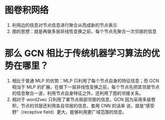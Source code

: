 # 图卷积网络
1. 利用边的信息对节点信息进行聚合从而成新的节点表示
2. 图的思想：就是再做多层非线性变换之前，每个节点先聚合一次邻居的信息

# 那么 GCN 相比于传统机器学习算法的优势在哪里？
1. 相比于普通 MLP 的优势：MLP 只利用了每个节点自身的特征信息；而 GCN 相当于 MLP 的扩展，在做下一层非线性变换之前，每个节点先把其邻居节点的信息聚合一波，利用节点自身特征之外，还利用了图的邻接关系。
2. 相对于 word2vec 只利用了某节点局部邻居的信息，GCN 因为采用多层卷积，节点的邻居还利用各自邻居的信息，套用 CNN 的话来 说，就是“感受野”（receptive field）更大，能够利用更广域范围的信息。

